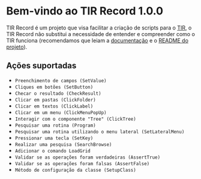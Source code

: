 # Bem-vindo ao TIR Record 1.0.0

TIR Record é um projeto que visa facilitar a criação de scripts para o [TIR](https://github.com/totvs/tir), o TIR Record não substitui
a necessidade de entender e compreender como o TIR funciona (recomendamos que leiam a [documentação](https://totvs.github.io/tir/) e o [README do projeto](https://github.com/totvs/tir)).


## Ações suportadas 

* `Preenchimento de campos (SetValue)`
* `Cliques em botões (SetButton)`
* `Checar o resultado (CheckResult)`
* `Clicar em pastas (ClickFolder)`
* `Clicar em textos (ClickLabel)`
* `Clicar em um menu (ClickMenuPopUp)`
* `Interagir com o componente "Tree" (ClickTree)`
* `Pesquisar uma rotina (Program)`
* `Pesquisar uma rotina utilizando o menu lateral (SetLateralMenu)`
* `Pressionar uma tecla (SetKey)`
* `Realizar uma pesquisa (SearchBrowse)`
* `Adicionar o comando LoadGrid`
* `Validar se as operações foram verdadeiras (AssertTrue)`
* `Validar se as operações foram falsas (AssertFalse)`
* `Método de configuração da classe (SetupClass)`
